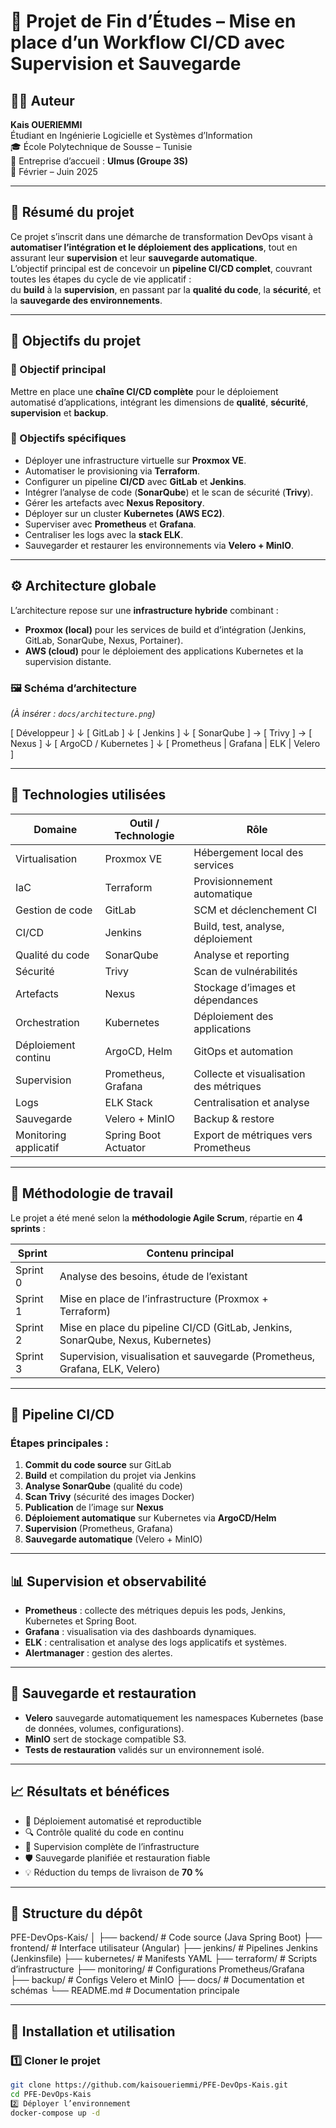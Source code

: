 # 🚀 Projet de Fin d’Études – Mise en place d’un Workflow CI/CD avec Supervision et Sauvegarde

## 👨‍💻 Auteur
**Kais OUERIEMMI**  
Étudiant en Ingénierie Logicielle et Systèmes d’Information  
🎓 École Polytechnique de Sousse – Tunisie  
🏢 Entreprise d’accueil : **Ulmus (Groupe 3S)**  
📅 Février – Juin 2025  

---

## 🎯 Résumé du projet

Ce projet s’inscrit dans une démarche de transformation DevOps visant à **automatiser l’intégration et le déploiement des applications**, tout en assurant leur **supervision** et leur **sauvegarde automatique**.  
L’objectif principal est de concevoir un **pipeline CI/CD complet**, couvrant toutes les étapes du cycle de vie applicatif :  
du **build** à la **supervision**, en passant par la **qualité du code**, la **sécurité**, et la **sauvegarde des environnements**.

---

## 🧩 Objectifs du projet

### 🎯 Objectif principal
Mettre en place une **chaîne CI/CD complète** pour le déploiement automatisé d’applications, intégrant les dimensions de **qualité**, **sécurité**, **supervision** et **backup**.

### 🧱 Objectifs spécifiques
- Déployer une infrastructure virtuelle sur **Proxmox VE**.  
- Automatiser le provisioning via **Terraform**.  
- Configurer un pipeline **CI/CD** avec **GitLab** et **Jenkins**.  
- Intégrer l’analyse de code (**SonarQube**) et le scan de sécurité (**Trivy**).  
- Gérer les artefacts avec **Nexus Repository**.  
- Déployer sur un cluster **Kubernetes (AWS EC2)**.  
- Superviser avec **Prometheus** et **Grafana**.  
- Centraliser les logs avec la **stack ELK**.  
- Sauvegarder et restaurer les environnements via **Velero + MinIO**.

---

## ⚙️ Architecture globale

L’architecture repose sur une **infrastructure hybride** combinant :
- **Proxmox (local)** pour les services de build et d’intégration (Jenkins, GitLab, SonarQube, Nexus, Portainer).  
- **AWS (cloud)** pour le déploiement des applications Kubernetes et la supervision distante.

### 🖼️ Schéma d’architecture
*(À insérer : `docs/architecture.png`)*

[ Développeur ]
↓
[ GitLab ]
↓
[ Jenkins ]
↓
[ SonarQube ] → [ Trivy ] → [ Nexus ]
↓
[ ArgoCD / Kubernetes ]
↓
[ Prometheus | Grafana | ELK | Velero ]


---

## 🧰 Technologies utilisées

| Domaine | Outil / Technologie | Rôle |
|----------|---------------------|------|
| Virtualisation | Proxmox VE | Hébergement local des services |
| IaC | Terraform | Provisionnement automatique |
| Gestion de code | GitLab | SCM et déclenchement CI |
| CI/CD | Jenkins | Build, test, analyse, déploiement |
| Qualité du code | SonarQube | Analyse et reporting |
| Sécurité | Trivy | Scan de vulnérabilités |
| Artefacts | Nexus | Stockage d’images et dépendances |
| Orchestration | Kubernetes | Déploiement des applications |
| Déploiement continu | ArgoCD, Helm | GitOps et automation |
| Supervision | Prometheus, Grafana | Collecte et visualisation des métriques |
| Logs | ELK Stack | Centralisation et analyse |
| Sauvegarde | Velero + MinIO | Backup & restore |
| Monitoring applicatif | Spring Boot Actuator | Export de métriques vers Prometheus |

---

## 🧠 Méthodologie de travail

Le projet a été mené selon la **méthodologie Agile Scrum**, répartie en **4 sprints** :

| Sprint | Contenu principal |
|--------|------------------|
| Sprint 0 | Analyse des besoins, étude de l’existant |
| Sprint 1 | Mise en place de l’infrastructure (Proxmox + Terraform) |
| Sprint 2 | Mise en place du pipeline CI/CD (GitLab, Jenkins, SonarQube, Nexus, Kubernetes) |
| Sprint 3 | Supervision, visualisation et sauvegarde (Prometheus, Grafana, ELK, Velero) |

---

## 🔁 Pipeline CI/CD

### Étapes principales :
1. **Commit du code source** sur GitLab  
2. **Build** et compilation du projet via Jenkins  
3. **Analyse SonarQube** (qualité du code)  
4. **Scan Trivy** (sécurité des images Docker)  
5. **Publication** de l’image sur **Nexus**  
6. **Déploiement automatique** sur Kubernetes via **ArgoCD/Helm**  
7. **Supervision** (Prometheus, Grafana)  
8. **Sauvegarde automatique** (Velero + MinIO)

---

## 📊 Supervision et observabilité

- **Prometheus** : collecte des métriques depuis les pods, Jenkins, Kubernetes et Spring Boot.  
- **Grafana** : visualisation via des dashboards dynamiques.  
- **ELK** : centralisation et analyse des logs applicatifs et systèmes.  
- **Alertmanager** : gestion des alertes.

---

## 💾 Sauvegarde et restauration

- **Velero** sauvegarde automatiquement les namespaces Kubernetes (base de données, volumes, configurations).  
- **MinIO** sert de stockage compatible S3.  
- **Tests de restauration** validés sur un environnement isolé.

---

## 📈 Résultats et bénéfices

- 🚀 Déploiement automatisé et reproductible  
- 🔍 Contrôle qualité du code en continu  
- 🧱 Supervision complète de l’infrastructure  
- 🛡️ Sauvegarde planifiée et restauration fiable  
- 💡 Réduction du temps de livraison de **70 %**  

---

## 🧾 Structure du dépôt

PFE-DevOps-Kais/
│
├── backend/ # Code source (Java Spring Boot)
├── frontend/ # Interface utilisateur (Angular)
├── jenkins/ # Pipelines Jenkins (Jenkinsfile)
├── kubernetes/ # Manifests YAML
├── terraform/ # Scripts d’infrastructure
├── monitoring/ # Configurations Prometheus/Grafana
├── backup/ # Configs Velero et MinIO
├── docs/ # Documentation et schémas
└── README.md # Documentation principale


---

## 🧰 Installation et utilisation

### 1️⃣ Cloner le projet
```bash
git clone https://github.com/kaisoueriemmi/PFE-DevOps-Kais.git
cd PFE-DevOps-Kais
2️⃣ Déployer l’environnement
docker-compose up -d

